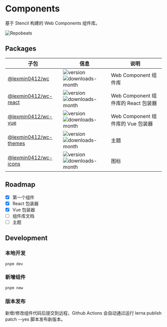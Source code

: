 # Components

基于 Stencil 构建的 Web Components 组件库。

![Repobeats](https://repobeats.axiom.co/api/embed/e9ec37705b8b3bbd0b6dd4c32f43da91ba9f9b3c.svg "Repobeats analytics image")

## Packages

| 子包                                                                         | 信息                                                                                                                                    | 说明                                |
|------------------------------------------------------------------------------|-----------------------------------------------------------------------------------------------------------------------------------------|-------------------------------------|
| [@lexmin0412/wc](https://www.npmjs.com/package/@lexmin0412/wc)               | ![version](https://img.shields.io/npm/v/@lexmin0412/wc)  ![downloads-month](https://img.shields.io/npm/dm/@lexmin0412/wc)               | Web Component 组件库                |
| [@lexmin0412/wc-react](https://www.npmjs.com/package/@lexmin0412/wc-react)   | ![version](https://img.shields.io/npm/v/@lexmin0412/wc-react)  ![downloads-month](https://img.shields.io/npm/dm/@lexmin0412/wc-react)   | Web Component 组件库的 React 包装器 |
| [@lexmin0412/wc-vue](https://www.npmjs.com/package/@lexmin0412/wc-vue)       | ![version](https://img.shields.io/npm/v/@lexmin0412/wc-vue)  ![downloads-month](https://img.shields.io/npm/dm/@lexmin0412/wc-vue)       | Web Component 组件库的 Vue 包装器   |
| [@lexmin0412/wc-themes](https://www.npmjs.com/package/@lexmin0412/wc-themes) | ![version](https://img.shields.io/npm/v/@lexmin0412/wc-themes)  ![downloads-month](https://img.shields.io/npm/dm/@lexmin0412/wc-themes) | 主题                                |
| [@lexmin0412/wc-icons](https://www.npmjs.com/package/@lexmin0412/wc-icons)   | ![version](https://img.shields.io/npm/v/@lexmin0412/wc-icons)  ![downloads-month](https://img.shields.io/npm/dm/@lexmin0412/wc-icons)   | 图标                                |

## Roadmap

- [x] 第一个组件
- [x] React 包装器
- [x] Vue 包装器
- [ ] 组件库文档
- [ ] 主题

## Development

### 本地开发

```shell
pnpm dev
```

### 新增组件

```shell
pnpm new
```

### 版本发布

新增/修改组件代码后提交到远程，Github Actions 会自动通过运行 lerna publish patch --yes 脚本发布新版本。
